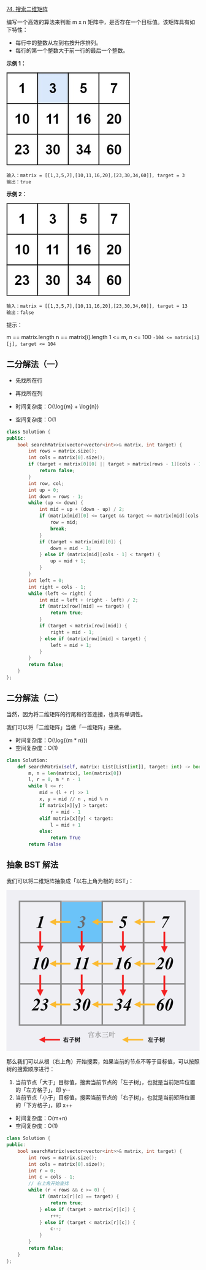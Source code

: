 [74. 搜索二维矩阵](https://leetcode-cn.com/problems/search-a-2d-matrix/)

编写一个高效的算法来判断 m x n 矩阵中，是否存在一个目标值。该矩阵具有如下特性：

- 每行中的整数从左到右按升序排列。
- 每行的第一个整数大于前一行的最后一个整数。

**示例 1：**

![img](../../img/mat.jpg)

```
输入：matrix = [[1,3,5,7],[10,11,16,20],[23,30,34,60]], target = 3
输出：true
```

**示例 2：**

![img](../../img/mat2.jpg)

```
输入：matrix = [[1,3,5,7],[10,11,16,20],[23,30,34,60]], target = 13
输出：false
```

提示：

m == matrix.length
n == matrix[i].length
1 <= m, n <= 100
`-104 <= matrix[i][j], target <= 104`

## 二分解法（一）

- 先找所在行
- 再找所在列

- 时间复杂度：O(\log{m} + \log{n})
- 空间复杂度：O(1

```cpp
class Solution {
public:
    bool searchMatrix(vector<vector<int>>& matrix, int target) {
        int rows = matrix.size();
        int cols = matrix[0].size();
        if (target < matrix[0][0] || target > matrix[rows - 1][cols - 1]) {
            return false;
        }
        int row, col;
        int up = 0;
        int down = rows - 1;
        while (up <= down) {
            int mid = up + (down - up) / 2;
            if (matrix[mid][0] <= target && target <= matrix[mid][cols - 1]) {
                row = mid;
                break;
            }
            if (target < matrix[mid][0]) {
                down = mid - 1;
            } else if (matrix[mid][cols - 1] < target) {
                up = mid + 1;
            }
        }
        int left = 0;
        int right = cols - 1;
        while (left <= right) {
            int mid = left + (right - left) / 2;
            if (matrix[row][mid] == target) {
                return true;
            }
            if (target < matrix[row][mid]) {
                right = mid - 1;
            } else if (matrix[row][mid] < target) {
                left = mid + 1;
            }
        }
        return false;
    }
};
```

## 二分解法（二）

当然，因为将二维矩阵的行尾和行首连接，也具有单调性。

我们可以将「二维矩阵」当做「一维矩阵」来做。

- 时间复杂度：O(\log{(m * n)})
- 空间复杂度：O(1)

```python
class Solution:
    def searchMatrix(self, matrix: List[List[int]], target: int) -> bool:
        m, n = len(matrix), len(matrix[0])
        l, r = 0, m * n - 1
        while l <= r:
            mid = (l + r) >> 1
            x, y = mid // n , mid % n
            if matrix[x][y] > target:
                r = mid - 1
            elif matrix[x][y] < target:
                l = mid + 1
            else:
                return True
        return False
```

## 抽象 BST 解法

我们可以将二维矩阵抽象成「以右上角为根的 BST」：

![image.png](../../img/1617066993-AyRIiF-image.png)

那么我们可以从根（右上角）开始搜索，如果当前的节点不等于目标值，可以按照树的搜索顺序进行：

1. 当前节点「大于」目标值，搜索当前节点的「左子树」，也就是当前矩阵位置的「左方格子」，即 y--
2. 当前节点「小于」目标值，搜索当前节点的「右子树」，也就是当前矩阵位置的「下方格子」，即 x++

- 时间复杂度：O(m+n)
- 空间复杂度：O(1)

```cpp
class Solution {
public:
    bool searchMatrix(vector<vector<int>>& matrix, int target) {
        int rows = matrix.size();
        int cols = matrix[0].size();
        int r = 0;
        int c = cols - 1;
        // 右上角开始查找
        while (r < rows && c >= 0) {
            if (matrix[r][c] == target) {
                return true;
            } else if (target > matrix[r][c]) {
                r++;
            } else if (target < matrix[r][c]) {
                c--;
            }
        }
        return false;
    }
};
```

